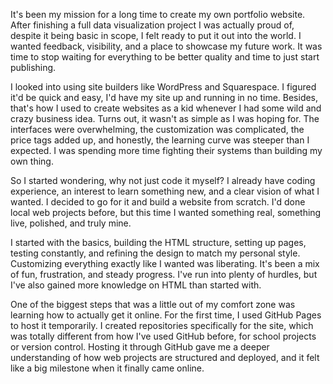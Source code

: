 It's been my mission for a long time to create my own portfolio website. After finishing a full data visualization project I was actually proud of, despite it being basic in scope, I felt ready to put it out into the world. I wanted feedback, visibility, and a place to showcase my future work. It was time to stop waiting for everything to be better quality and time to just start publishing.

I looked into using site builders like WordPress and Squarespace. I figured it'd be quick and easy, I'd have my site up and running in no time. Besides, that's how I used to create websites as a kid whenever I had some wild and crazy business idea. Turns out, it wasn't as simple as I was hoping for. The interfaces were overwhelming, the customization was complicated, the price tags added up, and honestly, the learning curve was steeper than I expected. I was spending more time fighting their systems than building my own thing.

So I started wondering, why not just code it myself? I already have coding experience, an interest to learn something new, and a clear vision of what I wanted. I decided to go for it and build a website from scratch. I'd done local web projects before, but this time I wanted something real, something live, polished, and truly mine.

I started with the basics, building the HTML structure, setting up pages, testing constantly, and refining the design to match my personal style. Customizing everything exactly like I wanted was liberating. It's been a mix of fun, frustration, and steady progress. I've run into plenty of hurdles, but I've also gained more knowledge on HTML than  started with.

One of the biggest steps that was a little out of my comfort zone was learning how to actually get it online. For the first time, I used GitHub Pages to host it temporarily. I created repositories specifically for the site, which was totally different from how I've used GitHub before, for school projects or version control. Hosting it through GitHub gave me a deeper understanding of how web projects are structured and deployed, and it felt like a big milestone when it finally came online.

